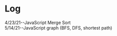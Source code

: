 # Log
4/23/21--JavaScript Merge Sort<br />
5/14/21--JavaScript graph (BFS, DFS, shortest path)<br />
